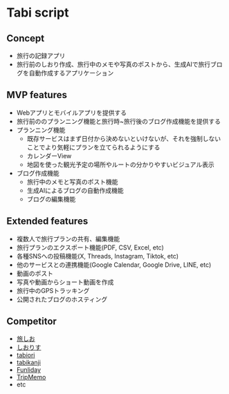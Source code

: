 # Tabi script

## Concept

- 旅行の記録アプリ
- 旅行前のしおり作成、旅行中のメモや写真のポストから、生成AIで旅行ブログを自動作成するアプリケーション

## MVP features

- Webアプリとモバイルアプリを提供する
- 旅行前ののプランニング機能と旅行時~旅行後のブログ作成機能を提供する
- プランニング機能
  - 既存サービスはまず日付から決めないといけないが、それを強制しないことでより気軽にプランを立てられるようにする
  - カレンダーView
  - 地図を使った観光予定の場所やルートの分かりやすいビジュアル表示
- ブログ作成機能
  - 旅行中のメモと写真のポスト機能
  - 生成AIによるブログの自動作成機能
  - ブログの編集機能

## Extended features

- 複数人で旅行プランの共有、編集機能
- 旅行プランのエクスポート機能(PDF, CSV, Excel, etc)
- 各種SNSへの投稿機能(X, Threads, Instagram, Tiktok, etc)
- 他のサービスとの連携機能(Google Calendar, Google Drive, LINE, etc)
- 動画のポスト
- 写真や動画からショート動画を作成
- 旅行中のGPSトラッキング
- 公開されたブログのホスティング

## Competitor

- [旅しお](https://tabisio.com/)
- [しおりす](https://shiorisu.com/travelguide/)
- [tabiori](https://tabiori.com/)
- [tabikanji](https://tabikanji.com/)
- [Funliday](https://www.funliday.com/jp)
- [TripMemo](https://trip-memo.com/)
- etc
